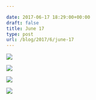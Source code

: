 ```yaml
---

date: 2017-06-17 18:29:00+00:00
draft: false
title: June 17
type: post
url: /blog/2017/6/june-17
---
```




  
![](/images/2017-06-17-20176june-17/IMG_1397.jpg)

  

  
![](/images/2017-06-17-20176june-17/IMG_1398.jpg)

  

  
![](/images/2017-06-17-20176june-17/IMG_1399.jpg)

  

  
![](/images/2017-06-17-20176june-17/IMG_1401.jpg)

  


